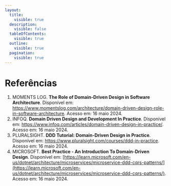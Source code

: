 ```yaml
---
layout:
  title:
    visible: true
  description:
    visible: false
  tableOfContents:
    visible: true
  outline:
    visible: true
  pagination:
    visible: true
---
```


# Referências

1. MOMENTS LOG. **The Role of Domain-Driven Design in Software Architecture**. Disponível em: https://www.momentslog.com/architecture/domain-driven-design-role-in-software-architecture. Acesso em: 16 maio 2024.
2. INFOQ. **Domain Driven Design and Development In Practice**. Disponível em: https://www.infoq.com/articles/domain-driven-design-in-practice/. Acesso em: 16 maio 2024.
3. PLURALSIGHT. **DDD Tutorial: Domain-Driven Design in Practice**. Disponível em: https://www.pluralsight.com/courses/ddd-in-practice. Acesso em: 16 maio 2024.
4. MICROSOFT. **Best Practice - An Introduction To Domain-Driven Design**. Disponível em: [https://learn.microsoft.com/en-us/dotnet/architecture/microservices/microservice-ddd-cqrs-patterns/](https://learn.microsoft.com/en-us/dotnet/architecture/microservices/microservice-ddd-cqrs-patterns/). Acesso em: 16 maio 2024.
